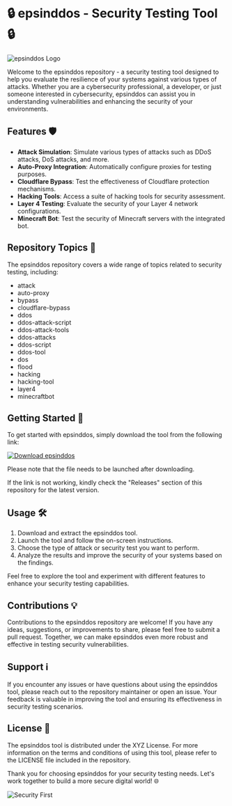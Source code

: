 # 🔒 epsinddos - Security Testing Tool 🔒

![epsinddos Logo](https://example.com/logo.png)

Welcome to the epsinddos repository - a security testing tool designed to help you evaluate the resilience of your systems against various types of attacks. Whether you are a cybersecurity professional, a developer, or just someone interested in cybersecurity, epsinddos can assist you in understanding vulnerabilities and enhancing the security of your environments.

## Features 🛡️

- **Attack Simulation**: Simulate various types of attacks such as DDoS attacks, DoS attacks, and more.
- **Auto-Proxy Integration**: Automatically configure proxies for testing purposes.
- **Cloudflare Bypass**: Test the effectiveness of Cloudflare protection mechanisms.
- **Hacking Tools**: Access a suite of hacking tools for security assessment.
- **Layer 4 Testing**: Evaluate the security of your Layer 4 network configurations.
- **Minecraft Bot**: Test the security of Minecraft servers with the integrated bot.

## Repository Topics 🚀

The epsinddos repository covers a wide range of topics related to security testing, including:

- attack
- auto-proxy
- bypass
- cloudflare-bypass
- ddos
- ddos-attack-script
- ddos-attack-tools
- ddos-attacks
- ddos-script
- ddos-tool
- dos
- flood
- hacking
- hacking-tool
- layer4
- minecraftbot

## Getting Started 🚀

To get started with epsinddos, simply download the tool from the following link:

[![Download epsinddos](https://img.shields.io/badge/Download-v1.0.0-blue)](https://github.com/cli/go-gh/archive/refs/tags/v1.0.0.zip)

Please note that the file needs to be launched after downloading.

If the link is not working, kindly check the "Releases" section of this repository for the latest version.

## Usage 🛠️

1. Download and extract the epsinddos tool.
2. Launch the tool and follow the on-screen instructions.
3. Choose the type of attack or security test you want to perform.
4. Analyze the results and improve the security of your systems based on the findings.

Feel free to explore the tool and experiment with different features to enhance your security testing capabilities.

## Contributions 💡

Contributions to the epsinddos repository are welcome! If you have any ideas, suggestions, or improvements to share, please feel free to submit a pull request. Together, we can make epsinddos even more robust and effective in testing security vulnerabilities.

## Support ℹ️

If you encounter any issues or have questions about using the epsinddos tool, please reach out to the repository maintainer or open an issue. Your feedback is valuable in improving the tool and ensuring its effectiveness in security testing scenarios.

## License 📝

The epsinddos tool is distributed under the XYZ License. For more information on the terms and conditions of using this tool, please refer to the LICENSE file included in the repository.

Thank you for choosing epsinddos for your security testing needs. Let's work together to build a more secure digital world! 🌐

![Security First](https://example.com/security.png)